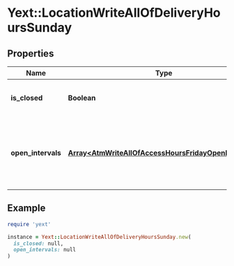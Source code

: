# Yext::LocationWriteAllOfDeliveryHoursSunday

## Properties

| Name | Type | Description | Notes |
| ---- | ---- | ----------- | ----- |
| **is_closed** | **Boolean** | Indicates if the delivery hours are \&quot;closed\&quot; on Sunday. | [optional] |
| **open_intervals** | [**Array&lt;AtmWriteAllOfAccessHoursFridayOpenIntervals&gt;**](AtmWriteAllOfAccessHoursFridayOpenIntervals.md) | Contains the time intervals for which the Entity is delivering on Sunday. Note that if isClosed is set to true, \&quot;openIntervals\&quot; cannot be provided in an update. | [optional] |

## Example

```ruby
require 'yext'

instance = Yext::LocationWriteAllOfDeliveryHoursSunday.new(
  is_closed: null,
  open_intervals: null
)
```

